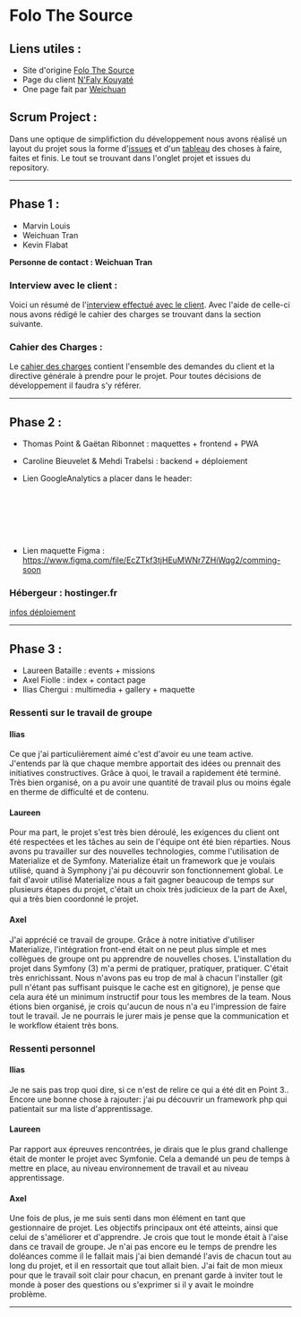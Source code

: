 # Folo The Source

## Liens utiles :
* Site d'origine [Folo The Source](http://folothesource.com/)
* Page du client [N'Faly Kouyaté](https://folothesource.com/nfalykouyate/)
* One page fait par [Weichuan](https://weichuan888.github.io/Projet-OnePage/)


## Scrum Project :
Dans une optique de simplifiction du développement nous avons réalisé un layout du
projet sous la forme d'[issues](https://github.com/FilRouge5/filrouge-Folo-The-Source-5/issues)
et d'un [tableau](https://github.com/FilRouge5/filrouge-Folo-The-Source-5/projects/1) des
choses à faire, faites et finis. Le tout se trouvant dans l'onglet projet et issues du repository.

__________

## Phase 1 :
* Marvin Louis
* Weichuan Tran
* Kevin Flabat

**Personne de contact : Weichuan Tran**

### Interview avec le client :
Voici un résumé de l'[interview effectué avec le client](Markdown/Interview-Client.md).
Avec l'aide de celle-ci nous avons rédigé le cahier des charges se trouvant dans
la section suivante.

### Cahier des Charges :
Le [cahier des charges](Markdown/Cahiers-des-Charges.md) contient l'ensemble des demandes
du client et la directive générale à prendre pour le projet. Pour toutes décisions
de développement il faudra s'y référer.

__________

## Phase 2 :
* Thomas Point & Gaëtan Ribonnet : maquettes + frontend + PWA
* Caroline Bieuvelet & Mehdi Trabelsi : backend + déploiement

* Lien GoogleAnalytics a placer dans le header:

<pre><code><!-- Global site tag (gtag.js) - Google Analytics -->
<script async src="https://www.googletagmanager.com/gtag/js?id=UA-113125974-1"></script>
<script>
  window.dataLayer = window.dataLayer || [];
  function gtag(){dataLayer.push(arguments);}
  gtag('js', new Date());

  gtag('config', 'UA-113125974-1');
</script>
</code></pre>

* Lien maquette Figma : https://www.figma.com/file/EcZTkf3tjHEuMWNr7ZHiWqg2/comming-soon

### Hébergeur : hostinger.fr
[infos déploiement](Markdown/hostinger.md)

__________

## Phase 3 :
* Laureen Bataille : events + missions
* Axel Fiolle : index + contact page
* Ilias Chergui : multimedia + gallery + maquette

### Ressenti sur le travail de groupe

#### Ilias

Ce que j'ai particulièrement aimé c'est d'avoir eu une team active. J'entends par là que chaque membre apportait des idées ou prennait des initiatives constructives. Grâce à quoi, le travail a rapidement été terminé.
Très bien organisé, on a pu avoir une quantité de travail plus ou moins égale en therme de difficulté et de contenu.

#### Laureen

Pour ma part, le projet s'est très bien déroulé, les exigences du client ont été respectées et les tâches au sein de l'équipe ont été bien réparties.
Nous avons pu travailler sur des nouvelles technologies, comme l'utilisation de Materialize et de Symfony.
Materialize était un framework que je voulais utilisé, quand à Symphony j'ai pu découvrir son fonctionnement global.
Le fait d'avoir utilisé Materialize nous a fait gagner beaucoup de temps sur plusieurs étapes du projet, c'était un choix très judicieux de la part de Axel, qui a très bien coordonné le projet.

#### Axel

J'ai apprécié ce travail de groupe. Grâce à notre initiative d'utiliser Materialize, l'intégration front-end était on ne peut plus simple et mes collègues de groupe ont pu apprendre de nouvelles choses. 
L'installation du projet dans Symfony (3) m'a permi de pratiquer, pratiquer, pratiquer. C'était très enrichissant. Nous n'avons pas eu trop de mal à chacun l'installer (git pull n'étant pas suffisant puisque le cache est en gitignore), je pense que cela aura été un minimum instructif pour tous les membres de la team. 
Nous étions bien organisé, je crois qu'aucun de nous n'a eu l'impression de faire tout le travail. Je ne pourrais le jurer mais je pense que la communication et le workflow étaient très bons. 

### Ressenti personnel

#### Ilias 

Je ne sais pas trop quoi dire, si ce n'est de relire ce qui a été dit en Point 3.. Encore une bonne chose à rajouter: j'ai pu découvrir un framework php qui patientait sur ma liste d'apprentissage.

#### Laureen

Par rapport aux épreuves rencontrées, je dirais que le plus grand challenge était de monter le projet avec Symfonie. Cela a demandé un peu de temps à mettre en place, au niveau environnement de travail et au niveau apprentissage.

#### Axel

Une fois de plus, je me suis senti dans mon élément en tant que gestionnaire de projet. Les objectifs principaux ont été atteints, ainsi que celui de s'améliorer et d'apprendre. 
Je crois que tout le monde était à l'aise dans ce travail de groupe. Je n'ai pas encore eu le temps de prendre les doléances comme il le fallait mais j'ai bien demandé l'avis de chacun tout au long du projet, et il en ressortait que tout allait bien. 
J'ai fait de mon mieux pour que le travail soit clair pour chacun, en prenant garde à inviter tout le monde à poser des questions ou s'exprimer si il y avait le moindre problème. 

__________
